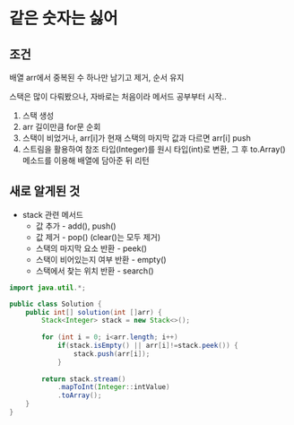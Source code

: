 # 같은 숫자는 싫어
## 조건
배열 arr에서 중복된 수 하나만 남기고 제거, 순서 유지

스택은 많이 다뤄봤으나, 자바로는 처음이라 메서드 공부부터 시작..

1. 스택 생성
2. arr 길이만큼 for문 순회
3. 스택이 비었거나, arr[i]가 현재 스택의 마지막 값과 다르면 arr[i] push
4. 스트림을 활용하여 참조 타입(Integer)를 원시 타입(int)로 변환, 그 후 to.Array() 메소드를 이용해 배열에 담아준 뒤 리턴

## 새로 알게된 것
- stack 관련 메서드
  - 값 추가 - add(), push()
  - 값 제거 - pop() (clear()는 모두 제거)
  - 스택의 마지막 요소 반환 - peek()
  - 스택이 비어있는지 여부 반환 - empty()
  - 스택에서 찾는 위치 반환 - search()
```java
import java.util.*;

public class Solution {
    public int[] solution(int []arr) {
        Stack<Integer> stack = new Stack<>();
        
        for (int i = 0; i<arr.length; i++)
            if(stack.isEmpty() || arr[i]!=stack.peek()) {
                stack.push(arr[i]);
            }
        
        return stack.stream()
            .mapToInt(Integer::intValue)
            .toArray(); 
    }
}
```